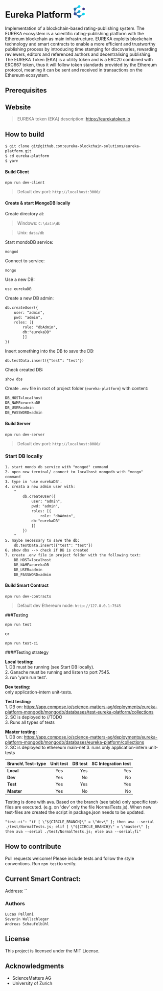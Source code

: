 # Eureka Platform ![Eureka Token Logo](public/eureka-hd.png)

Implementation of a blockchain-based rating-publishing system. The EUREKA
ecosystem is a scientific rating-publishing platform with the Ethereum
blockchain as main infrastructure. EUREKA exploits blockchain technology and
smart contracts to enable a more efficient and trustworthy publishing process by
introducing time stamping for discoveries, rewarding reviewers, editors and
referenced authors and decentralising publishing. The EUREKA Token (EKA) is a
utility token and is a ERC20 combined with ERC667 token, thus it will follow
token standards provided by the Ethereum protocol, meaning it can be sent and
received in transactions on the Ethereum ecosystem.

## Prerequisites

## Website

> EUREKA token (EKA) description: https://eurekatoken.io

## How to build

```
$ git clone git@github.com:eureka-blockchain-solutions/eureka-platform.git
$ cd eureka-platform
$ yarn
```

#### Build Client

```
npm run dev-client
```

> Default dev port: `http://localhost:3000/`

#### Create & start MongoDB locally

Create directory at:

> Windows:  `C:\data\db`

> Unix:     `data/db`

Start mondoDB service:
```
mongod
```

Connect to service:
```
mongo
```

Use a new DB:
```
use eurekaDB
```

Create a new DB admin:
```
db.createUser({
	user: "admin",
	pwd: "admin",
	roles: [{
		role: "dbAdmin",
		db:"eurekaDB"
		}]
})
```

Insert something into the DB to save the DB:
```
db.testData.insert({"test": "test"})
```

Check created DB:
```
show dbs
```

Create ``.env`` file in root of project folder (``eureka-platform``) with content:
```
DB_HOST=localhost
DB_NAME=eurekaDB
DB_USER=admin
DB_PASSWORD=admin
```


#### Build Server

```
npm run dev-server
```
> Default dev port: `http://localhost:8080/`

### Start DB locally  
    1. start mondo db service with "mongod" command
    2. open new terminal/ connect to localhost mongodb with "mongo" command
    3. type in 'use eurekaDB'.
    4. creata a new admin user with:
        "
            db.createUser({
    	        user: "admin",
    	        pwd: "admin",
    	        roles: [{
    		        role: "dbAdmin",
    		    db:"eurekaDB"
    		    }]
            })
        "
    5. maybe necessary to save the db: 
        db.testData.insert({"test": "test"})
    6. show dbs --> check if DB is created
    7. create .env file in project folder with the following text:
        DB_HOST=localhost
        DB_NAME=eurekaDB
        DB_USER=admin
        DB_PASSWORD=admin
        

#### Build Smart Contract
```
npm run dev-contracts
```
> Default dev Ethereum node: `http://127.0.0.1:7545`

###Testing
```
npm run test
```
or 
```
npm run test-ci
```

####Testing strategy

**Local testing:**  
    1. DB must be running (see Start DB locally).   
    2. Ganache must be running and listen to port 7545.  
    3. run 'yarn run test'.

**Dev testing:**  
    only application-intern unit-tests.
    
**Test testing:**  
    1. DB on: https://app.compose.io/science-matters-ag/deployments/eureka-platform-mongodb/mongodb/databases/test-eureka-platform/collections  
    2. SC is deployed to //TODO  
    3. Runs all types of tests
    
**Master testing:**  
    1. DB on:  https://app.compose.io/science-matters-ag/deployments/eureka-platform-mongodb/mongodb/databases/eureka-platform/collections  
    2. SC is deployed to ethereum main-net
    3. runs only application-intern unit-tests
     
| Branch\ Test-type       | Unit test        | DB test  | SC Integration test |
| ----------------------- |:----------------:| --------:|--------------------:|
| **Local**               |        Yes       |   Yes    |        Yes          |
| **Dev**                 |        Yes       |   No     |        No           |
| **Test**                |        Yes       |   Yes    |        Yes          |
| **Master**              |        Yes       |   No     |        No           |

Testing is done with ava. Based on the branch (see table) only specific test-files are executed. (e.g. on 'dev' only the file NormalTests.js).
When new test-files are created the script in package.json needs to be updated.

```
"test-ci": "if [ \"${CIRCLE_BRANCH}\" = \"dev\" ]; then ava --serial ./test/NormalTests.js; elif [ \"${CIRCLE_BRANCH}\" = \"master\" ]; then ava --serial ./test/NormalTests.js; else ava --serial;fi"
```

## How to contribute

Pull requests welcome! Please include tests and follow the style conventions.
Run `npm test`to verify.

## Current Smart Contract:

Address: ``

### Authors

```
Lucas Pelloni
Severin Wullschleger
Andreas Schaufelbühl
```

## License

This project is licensed under the MIT License.

## Acknowledgments

* ScienceMatters AG
* University of Zurich
